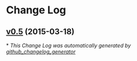 # Change Log

## [v0.5](https://github.com/Skeyelab/Zendesk_Active_Sessions/tree/v0.5) (2015-03-18)



\* *This Change Log was automatically generated by [github_changelog_generator](https://github.com/skywinder/Github-Changelog-Generator)*